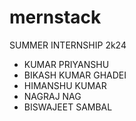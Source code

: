 # mernstack
SUMMER INTERNSHIP 2k24
- KUMAR PRIYANSHU
- BIKASH KUMAR GHADEI
- HIMANSHU KUMAR
- NAGRAJ NAG
- BISWAJEET SAMBAL
